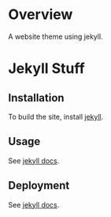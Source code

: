 # Overview

A website theme using jekyll.

# Jekyll Stuff

## Installation

To build the site, install [jekyll](http://jekyllrb.com/docs/installation/).

## Usage

See [jekyll docs](http://jekyllrb.com/docs/usage/).

## Deployment

See [jekyll docs](http://jekyllrb.com/docs/deployment-methods/).
